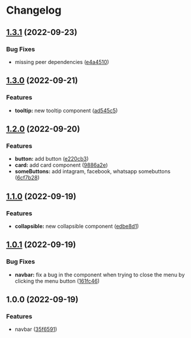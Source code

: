 # Changelog

## [1.3.1](https://github.com/JoniRinta-Kahila/commonComponents/compare/v1.3.0...v1.3.1) (2022-09-23)


### Bug Fixes

* missing peer dependencies ([e4a4510](https://github.com/JoniRinta-Kahila/commonComponents/commit/e4a451046e83521deb4ef18d59b43d110f4dbd33))

## [1.3.0](https://github.com/JoniRinta-Kahila/commonComponents/compare/v1.2.0...v1.3.0) (2022-09-21)


### Features

* **tooltip:** new tooltip component ([ad545c5](https://github.com/JoniRinta-Kahila/commonComponents/commit/ad545c5f027b9b495ccd9c221de62030d55bfb44))

## [1.2.0](https://github.com/JoniRinta-Kahila/commonComponents/compare/v1.1.0...v1.2.0) (2022-09-20)


### Features

* **button:** add button ([e220cb3](https://github.com/JoniRinta-Kahila/commonComponents/commit/e220cb34056fd0a0c9c0606a23f6fcada5cfb99b))
* **card:** add card component ([9886a2e](https://github.com/JoniRinta-Kahila/commonComponents/commit/9886a2e08bcbc7a89b0c1aa97ecaa5b5d3a0fef6))
* **someButtons:** add intagram, facebook, whatsapp somebuttons ([6cf7b28](https://github.com/JoniRinta-Kahila/commonComponents/commit/6cf7b280bb4a7286d11db51e838dc6704e25862f))

## [1.1.0](https://github.com/JoniRinta-Kahila/commonComponents/compare/v1.0.1...v1.1.0) (2022-09-19)


### Features

* **collapsible:** new collapsible component ([edbe8d1](https://github.com/JoniRinta-Kahila/commonComponents/commit/edbe8d1aa7e5a3453bd184fbf04dfc8dc95c1a1e))

## [1.0.1](https://github.com/JoniRinta-Kahila/commonComponents/compare/v1.0.0...v1.0.1) (2022-09-19)


### Bug Fixes

* **navbar:** fix a bug in the component when trying to close the menu by clicking the menu button ([161fc46](https://github.com/JoniRinta-Kahila/commonComponents/commit/161fc461aa2a54357574b5ff5d3ba2e9286a8f55))

## 1.0.0 (2022-09-19)


### Features

* navbar ([35f6591](https://github.com/JoniRinta-Kahila/commonComponents/commit/35f6591f59641dbbcd4fc7c99e721871d0a6b8ab))
